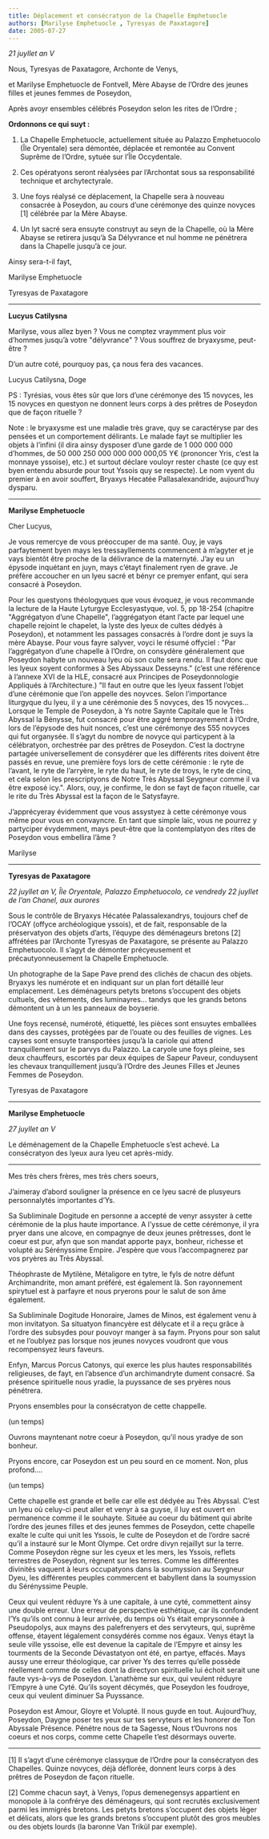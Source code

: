```yaml
---
title: Déplacement et consécratyon de la Chapelle Emphetuocle
authors: [Marilyse Emphetuocle , Tyresyas de Paxatagore]
date: 2005-07-27
---
```


_21 juyllet an V_

Nous, Tyresyas de Paxatagore, Archonte de Venys,

et Marilyse Emphetuocle de Fontvell, Mère Abayse de l’Ordre des jeunes filles et jeunes femmes de Poseydon,

Après avoyr ensembles célébrés Poseydon selon les rites de l’Ordre ;

**Ordonnons ce qui suyt :**

1. La Chapelle Emphetuocle, actuellement située au Palazzo Emphetuocolo (Île Oryentale) sera démontée, déplacée et remontée au Convent Suprême de l’Ordre, sytuée sur l’Île Occydentale.

2. Ces opératyons seront réalysées par l’Archontat sous sa responsabilité technique et archytectyrale.

3. Une foys réalysé ce déplacement, la Chapelle sera à nouveau consacrée à Poseydon, au cours d’une cérémonye des quinze novyces [1] célébrée par la Mère Abayse.

4. Un lyt sacré sera ensuyte construyt au seyn de la Chapelle, où la Mère Abayse se retirera jusqu’à Sa Délyvrance et nul homme ne pénétrera dans la Chapelle jusqu’à ce jour.

Ainsy sera-t-il fayt,

Marilyse Emphetuocle

Tyresyas de Paxatagore

---
**Lucyus Catilysna**

Marilyse, vous allez byen ? Vous ne comptez vraymment plus voir d’hommes jusqu’à votre "délyvrance" ? Vous souffrez de bryaxysme, peut-être ?

D’un autre coté, pourquoy pas, ça nous fera des vacances.

Lucyus Catilysna, Doge

PS : Tyrésias, vous êtes sûr que lors d’une cérémonye des 15 novyces, les 15 novyces en questyon ne donnent leurs corps à des prêtres de Poseydon que de façon rituelle ?

Note : le bryaxysme est une maladie très grave, quy se caractéryse par des pensées et un comportement délirants. Le malade fayt se multiplier les objets à l’infini (il dira ainsy dysposer d’une garde de 1 000 000 000 d’hommes, de 50 000 250 000 000 000 000,05 Y€ (prononcer Yris, c’est la monnaye yssoise), etc.) et surtout déclare vouloyr rester chaste (ce quy est byen entendu absurde pour tout Yssois quy se respecte). Le nom vyent du premier à en avoir souffert, Bryaxys Hecatée Pallasalexandride, aujourd’huy dysparu.

---
**Marilyse Emphetuocle**

Cher Lucyus,

Je vous remercye de vous préoccuper de ma santé. Ouy, je vays parfaytement byen mays les tressayllements commencent à m’agyter et je vays bientôt être proche de la délivrance de la maternyté. J’ay eu un épysode inquétant en juyn, mays c’étayt finalement ryen de grave. Je préfère accoucher en un lyeu sacré et bényr ce premyer enfant, qui sera consacré à Poseydon.

Pour les questyons théologyques que vous évoquez, je vous recommande la lecture de la Haute Lyturgye Ecclesyastyque, vol. 5, pp 18-254 (chapitre "Aggrégatyon d’une Chapelle", l’aggrégatyon étant l’acte par lequel une chapelle rejoint le chapelet, la lyste des lyeux de cultes dédyés à Poseydon), et notamment les passages consacrés à l’ordre dont je suys la mère Abayse. Pour vous fayre salyver, voyci le résumé offyciel : "Par l’aggrégatyon d’une chapelle à l’Ordre, on consydère généralement que Poseydon habyte un nouveau lyeu où son culte sera rendu. Il faut donc que les lyeux soyent conformes à Ses Abyssaux Desseyns." (c’est une référence à l’annexe XVI de la HLE, consacré aux Principes de Poseydonnologie Appliqués à l’Architecture.) "Il faut en outre que les lyeux fassent l’objet d’une cérémonie que l’on appelle des noyvces. Selon l’importance liturgyque du lyeu, il y a une cérémonie des 5 novyces, des 15 novyces... Lorsque le Temple de Poseydon, à Ys notre Saynte Capitale que le Très Abyssal la Bénysse, fut consacré pour être aggré temporayrement à l’Ordre, lors de l’épysode des huit nonces, c’est une cérémonye des 555 novyces qui fut organysée. Il s’agyt du nombre de novyce qui particypent à la célébratyon, orchestrée par des prêtres de Poseydon. C’est la doctryne partagée universellement de consydérer que les différents rites doivent être passés en revue, une première foys lors de cette cérémonie : le ryte de l’avant, le ryte de l’arryère, le ryte du haut, le ryte de troys, le ryte de cinq, et cela selon les prescriptyons de Notre Très Abyssal Seygneur comme il va être exposé icy.". Alors, ouy, je confirme, le don se fayt de façon rituelle, car le rite du Très Abyssal est la façon de le Satysfayre.

J’apprécyeray évidemment que vous assystyez à cette cérémonye vous même pour vous en convayncre. En tant que simple laïc, vous ne pourrez y partyciper évydemment, mays peut-être que la contemplatyon des rites de Poseydon vous embellira l’âme ?

Marilyse


---
**Tyresyas de Paxatagore**

_22 juyllet an V, Île Oryentale, Palazzo Emphetuocolo, ce vendredy 22 juyllet de l’an Chanel, aux aurores_

Sous le contrôle de Bryaxys Hécatée Palassalexandrys, toujours chef de l’OCAY (offyce archéologique yssois), et de fait, responsable de la préservatyon des objets d’arts, l’équype des déménageurs bretons [2] affrétées par l’Archonte Tyresyas de Paxatagore, se présente au Palazzo Emphetuocolo. Il s’agyt de démonter précyeusement et précautyonneusement la Chapelle Emphetuocle.

Un photographe de la Sape Pave prend des clichés de chacun des objets. Bryaxys les numérote et en indiquant sur un plan fort détaillé leur emplacement. Les déménageurs petyts bretons s’occupent des objets cultuels, des vêtements, des luminayres... tandys que les grands betons démontent un à un les panneaux de boyserie.

Une foys recensé, numéroté, étiquetté, les pièces sont ensuytes emballées dans des caysses, protégées par de l’ouate ou des feuilles de vignes. Les cayses sont ensuyte transportées jusqu’à la cariole qui attend tranquillement sur le parvys du Palazzo. La caryole une foys pleine, ses deux chauffeurs, escortés par deux équipes de Sapeur Paveur, conduysent les chevaux tranquillement jusqu’à l’Ordre des Jeunes Filles et Jeunes Femmes de Poseydon.

Tyresyas de Paxatagore

---
**Marilyse Emphetuocle**

_27 juyllet an V_

Le déménagement de la Chapelle Emphetuocle s’est achevé. La consécratyon des lyeux aura lyeu cet après-midy.

---

Mes très chers frères, mes très chers soeurs,

J’aimeray d’abord souligner la présence en ce lyeu sacré de plusyeurs personnalytés importantes d’Ys.

Sa Subliminale Dogitude en personne a accepté de venyr assyster à cette cérémonie de la plus haute importance. A l’yssue de cette cérémonye, il yra pryer dans une alcove, en compagnye de deux jeunes prêtresses, dont le coeur est pur, afyn que son mandat apporte payx, bonheur, richesse et volupté au Sérényssime Empire. J’espère que vous l’accompagnerez par vos pryères au Très Abyssal.

Théophraste de Mytilène, Métaligore en tytre, le fyls de notre défunt Archimandrite, mon amant préféré, est également là. Son rayonnement spirytuel est à parfayre et nous pryerons pour le salut de son âme également.

Sa Subliminale Dogitude Honoraire, James de Minos, est également venu à mon invitatyon. Sa situatyon financyère est délycate et il a reçu grâce à l’ordre des subsydes pour pouvoyr manger à sa faym. Pryons pour son salut et ne l’oublyez pas lorsque nos jeunes novyces voudront que vous recompensyez leurs faveurs.

Enfyn, Marcus Porcus Catonys, qui exerce les plus hautes responsabilités religieuses, de fayt, en l’absence d’un archimandryte dument consacré. Sa présence spirituelle nous yradie, la puyssance de ses pryères nous pénétrera.

Pryons ensembles pour la consécratyon de cette chappelle.

(un temps)

Ouvrons mayntenant notre coeur à Poseydon, qu’il nous yradye de son bonheur.

Pryons encore, car Poseydon est un peu sourd en ce moment. Non, plus profond....

(un temps)

Cette chapelle est grande et belle car elle est dédyée au Très Abyssal. C’est un lyeu où celuy-ci peut aller et venyr à sa guyse, il luy est ouvert en permanence comme il le souhayte. Située au coeur du bâtiment qui abrite l’ordre des jeunes filles et des jeunes femmes de Poseydon, cette chapelle exalte le culte qui unit les Yssois, le culte de Poseydon et de l’ordre sacré qu’il a instauré sur le Mont Olympe. Cet ordre divyn rejaillyt sur la terre. Comme Poseydon règne sur les cyeux et les mers, les Yssois, reflets terrestres de Poseydon, règnent sur les terres. Comme les différentes divinités vaquent à leurs occupatyons dans la soumyssion au Seygneur Dyeu, les différentes peuples commercent et babyllent dans la soumyssion du Sérényssime Peuple.

Ceux qui veulent réduyre Ys à une capitale, à une cyté, commettent ainsy une double erreur. Une erreur de perspective esthétique, car ils confondent l’Ys qu’ils ont connu à leur arrivée, du temps où Ys était emprysonnée à Pseudopolys, aux mayns des palefrenyers et des servyteurs, qui, suprême offense, étayent légalement consydérés comme nos égaux. Venys étayt la seule ville yssoise, elle est devenue la capitale de l’Empyre et ainsy les tourments de la Seconde Dévastatyon ont été, en partye, effacés. Mays aussy une erreur théologique, car priver Ys des terres qu’elle possède réellement comme de celles dont la directyon spirituelle lui échoit serait une faute vys-à-vys de Poseydon. L’anathème sur eux, qui veulent réduyre l’Empyre à une Cyté. Qu’ils soyent décymés, que Poseydon les foudroye, ceux qui veulent diminuer Sa Puyssance.

Poseydon est Amour, Gloyre et Volupté. Il nous guyde en tout. Aujourd’huy, Poseydon, Daygne poser tes yeux sur tes servyteurs et les honorer de Ton Abyssale Présence. Pénétre nous de ta Sagesse, Nous t’Ouvrons nos coeurs et nos corps, comme cette Chapelle t’est désormays ouverte.

---

[1] Il s’agyt d’une cérémonye classyque de l’Ordre pour la consécratyon des Chapelles. Quinze novyces, déjà déflorée, donnent leurs corps à des prêtres de Poseydon de façon rituelle.

[2] Comme chacun sayt, à Venys, l’opus demenegensys appartient en monopole à la confrérye des déménageurs, qui sont recrutés exclusivement parmi les immigrés bretons. Les petyts bretons s’occupent des objets léger et délicats, alors que les grands bretons s’occupent plutôt des gros meubles ou des objets lourds (la baronne Van Trikül par exemple).